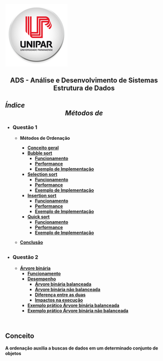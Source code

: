 ![Alt text ](/img/unipar.png "teste") 
<div align='center'><b><h2>ADS - Análise e Desenvolvimento de Sistemas
<b><br>Estrutura de Dados</h2></div>


*<h2>Índice<center>Métodos de </center></h2>*

 - <h3>Questão 1</h3>

    - Métodos de Ordenação
	    - [Conceito geral]( #Conceito)
	    - [Bubble sort](https://github.com/MatheusFuzi/EstruturadeDados2AARE/blob/master/Ordering%20Methods/Bubble%20Sort.md)
		    - [Funcionamento]()
		    - [Performance]()
		    - [Exemplo de Implementação]()
	    - [Selection sort]()
		    - [Funcionamento]()
		    - [Performance]()
		    - [Exemplo de Implementação]()
	    - [Insertion sort]()
		    - [Funcionamento]()
		    - [Performance]()
		    - [Exemplo de Implementação]()
	    - [Quick sort]()
		    - [Funcionamento]()
		    - [Performance]()
		    - [Exemplo de Implementação]()

	 - [Conclusão]()
	 ##
		 
- <h3>Questão 2</h3>

	 - [Árvore binária]()
		 - [Funcionamento]()
		 - [Desempenho ]()
			 - [Árvore binária balanceada]()
			 - [Árvore binária não balanceada]()
			 - [Diferença entre as duas]()
			 - [Impactos na execução]()
		- [Exemplo prático Árvore binária balanceada]()
		- [Exemplo prático Árvore binária não balanceada]()

<br>


 ## <div Conceito>Conceito</div>
<p>	A ordenação auxilia a buscas de dados em um determinado conjunto de objetos</p>
		  

	  

<!--stackedit_data:
eyJoaXN0b3J5IjpbMTUxNDgxNTU2Niw3MjI2ODc5MDAsLTE2MT
U0OTUyNjMsLTE0MDg2MjEyNTksMTc1MDUzNTcwMSwxMTg4NTA4
NzU5LC0xMTI4MTI2NjE1LDE0MzIzNzU0NTgsMTY3MzExNzQ3Mi
wtNjM1MDg4MDQ0LDE2MTkwODMzODIsMTQ4MjU1MTExNSwxMTY4
MTE2NTIsOTk5MjU4NjU1LC0zMzI0NTUzNjNdfQ==
-->